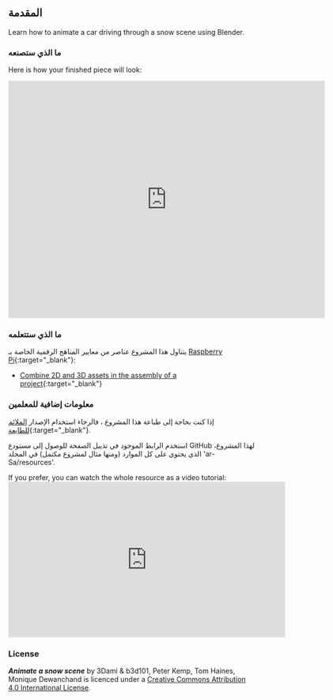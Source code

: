 ## المقدمة

Learn how to animate a car driving through a snow scene using Blender.

### ما الذي ستصنعه

Here is how your finished piece will look:

<div class="sketchfab-embed-wrapper"><iframe width="640" height="480" src="https://sketchfab.com/models/f74b099ea5a64f6192d2068900f9c9c0/embed" frameborder="0" allowvr allowfullscreen mozallowfullscreen="true" webkitallowfullscreen="true" onmousewheel=""></iframe>
</div>

### ما الذي ستتعلمه

يتناول هذا المشروع عناصر من معايير المناهج الرقمية الخاصة بـ [Raspberry Pi](http://rpf.io/curriculum){:target="_blank"}:

+ [Combine 2D and 3D assets in the assembly of a project](https://curriculum.raspberrypi.org/design/builder/){:target="_blank"}

### معلومات إضافية للمعلمين

إذا كنت بحاجة إلى طباعة هذا المشروع ، فالرجاء استخدام الإصدار [الملائم للطابعة](https://projects.raspberrypi.org/en/projects/blender-animate-snow-scene/print){:target="_blank"}.

استخدم الرابط الموجود في تذييل الصفحة للوصول إلى مستودع GitHub لهذا المشروع، الذي يحتوي على كل الموارد (ومنها مثال لمشروع مكتمل) في المجلد 'ar-Sa/resources'.

If you prefer, you can watch the whole resource as a video tutorial: <iframe width="560" height="315" src="https://www.youtube.com/embed/U2lXAQQBok8?rel=0" frameborder="0" allowfullscreen mark="crwd-mark"></iframe> 

### License

***Animate a snow scene*** by 3Dami & b3d101, Peter Kemp, Tom Haines, Monique Dewanchand is licenced under a [Creative Commons Attribution 4.0 International License](http://creativecommons.org/licenses/by-sa/4.0/).